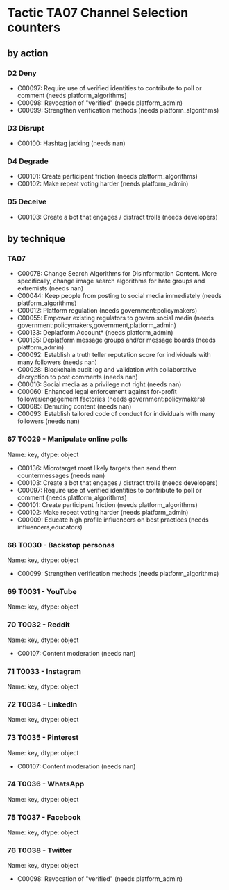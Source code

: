 # Tactic TA07 Channel Selection counters

## by action


### D2 Deny
* C00097: Require use of verified identities to contribute to poll or comment (needs platform_algorithms)
* C00098: Revocation of "verified" (needs platform_admin)
* C00099: Strengthen verification methods (needs platform_algorithms)

### D3 Disrupt
* C00100: Hashtag jacking (needs nan)

### D4 Degrade
* C00101: Create participant friction (needs platform_algorithms)
* C00102: Make repeat voting harder (needs platform_admin)

### D5 Deceive
* C00103: Create a bot that engages / distract trolls (needs developers)

## by technique


### TA07
* C00078: Change Search Algorithms for Disinformation Content. More specifically, change image search algorithms for hate groups and extremists (needs nan)
* C00044: Keep people from posting to social media immediately (needs platform_algorithms)
* C00012: Platform regulation (needs government:policymakers)
* C00055: Empower existing regulators to govern social media (needs government:policymakers,government,platform_admin)
* C00133: Deplatform Account* (needs platform_admin)
* C00135: Deplatform message groups and/or message boards (needs platform_admin)
* C00092: Establish a truth teller reputation score for individuals with many followers (needs nan)
* C00028: Blockchain audit log and validation with collaborative decryption to post comments (needs nan)
* C00016: Social media as a privilege not right (needs nan)
* C00060: Enhanced legal enforcement against for-profit follower/engagement factories (needs government:policymakers)
* C00085: Demuting content (needs nan)
* C00093: Establish tailored code of conduct for individuals with many followers (needs nan)

### 67    T0029 - Manipulate online polls
Name: key, dtype: object
* C00136: Microtarget most likely targets then send them countermessages (needs nan)
* C00103: Create a bot that engages / distract trolls (needs developers)
* C00097: Require use of verified identities to contribute to poll or comment (needs platform_algorithms)
* C00101: Create participant friction (needs platform_algorithms)
* C00102: Make repeat voting harder (needs platform_admin)
* C00009: Educate high profile influencers on best practices (needs influencers,educators)

### 68    T0030 - Backstop personas
Name: key, dtype: object
* C00099: Strengthen verification methods (needs platform_algorithms)

### 69    T0031 - YouTube
Name: key, dtype: object

### 70    T0032 - Reddit
Name: key, dtype: object
* C00107: Content moderation (needs nan)

### 71    T0033 - Instagram
Name: key, dtype: object

### 72    T0034 - LinkedIn
Name: key, dtype: object

### 73    T0035 - Pinterest
Name: key, dtype: object
* C00107: Content moderation (needs nan)

### 74    T0036 - WhatsApp
Name: key, dtype: object

### 75    T0037 - Facebook
Name: key, dtype: object

### 76    T0038 - Twitter
Name: key, dtype: object
* C00098: Revocation of "verified" (needs platform_admin)
